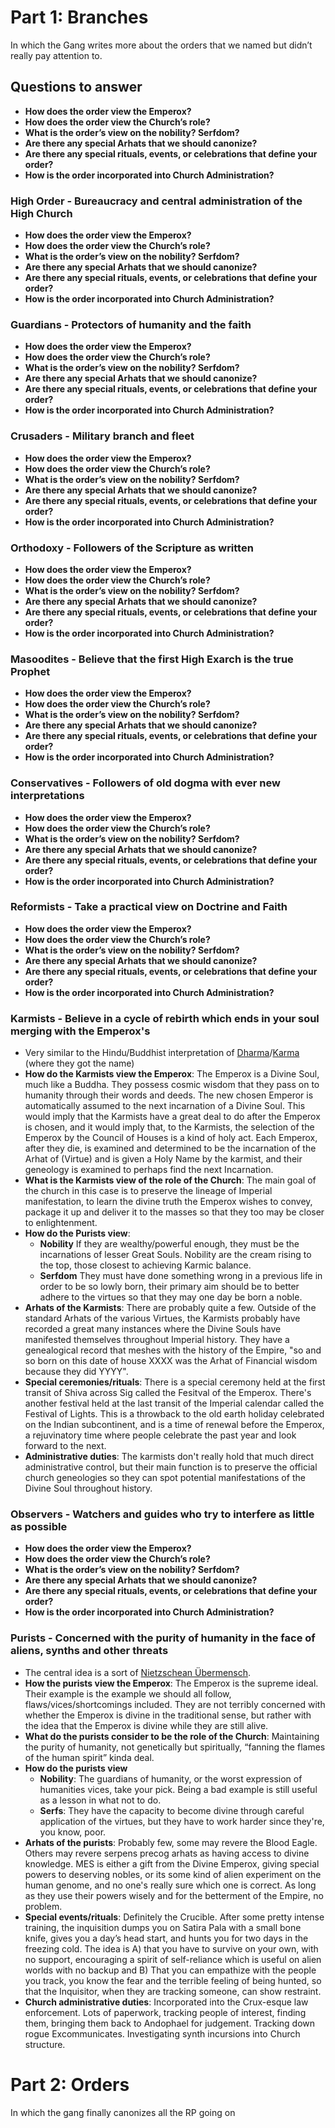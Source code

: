 # Part 1: Branches

In which the Gang writes more about the orders that we named but didn’t really pay attention to.

## Questions to answer

- **How does the order view the Emperox?**
- **How does the order view the Church’s role?**
- **What is the order’s view on the nobility? Serfdom?**
- **Are there any special Arhats that we should canonize?**
- **Are there any special rituals, events, or celebrations that define your order?**
- **How is the order incorporated into Church Administration?**

### High Order - Bureaucracy and central administration of the High Church

- **How does the order view the Emperox?**
- **How does the order view the Church’s role?**
- **What is the order’s view on the nobility? Serfdom?**
- **Are there any special Arhats that we should canonize?**
- **Are there any special rituals, events, or celebrations that define your order?**
- **How is the order incorporated into Church Administration?**

### Guardians - Protectors of humanity and the faith

- **How does the order view the Emperox?**
- **How does the order view the Church’s role?**
- **What is the order’s view on the nobility? Serfdom?**
- **Are there any special Arhats that we should canonize?**
- **Are there any special rituals, events, or celebrations that define your order?**
- **How is the order incorporated into Church Administration?**

### Crusaders - Military branch and fleet

- **How does the order view the Emperox?**
- **How does the order view the Church’s role?**
- **What is the order’s view on the nobility? Serfdom?**
- **Are there any special Arhats that we should canonize?**
- **Are there any special rituals, events, or celebrations that define your order?**
- **How is the order incorporated into Church Administration?**

### Orthodoxy - Followers of the Scripture as written

- **How does the order view the Emperox?**
- **How does the order view the Church’s role?**
- **What is the order’s view on the nobility? Serfdom?**
- **Are there any special Arhats that we should canonize?**
- **Are there any special rituals, events, or celebrations that define your order?**
- **How is the order incorporated into Church Administration?**

### Masoodites - Believe that the first High Exarch is the true Prophet

- **How does the order view the Emperox?**
- **How does the order view the Church’s role?**
- **What is the order’s view on the nobility? Serfdom?**
- **Are there any special Arhats that we should canonize?**
- **Are there any special rituals, events, or celebrations that define your order?**
- **How is the order incorporated into Church Administration?**

### Conservatives - Followers of old dogma with ever new interpretations

- **How does the order view the Emperox?**
- **How does the order view the Church’s role?**
- **What is the order’s view on the nobility? Serfdom?**
- **Are there any special Arhats that we should canonize?**
- **Are there any special rituals, events, or celebrations that define your order?**
- **How is the order incorporated into Church Administration?**

### Reformists - Take a practical view on Doctrine and Faith

- **How does the order view the Emperox?**
- **How does the order view the Church’s role?**
- **What is the order’s view on the nobility? Serfdom?**
- **Are there any special Arhats that we should canonize?**
- **Are there any special rituals, events, or celebrations that define your order?**
- **How is the order incorporated into Church Administration?**

### Karmists - Believe in a cycle of rebirth which ends in your soul merging with the Emperox's

- Very similar to the Hindu/Buddhist interpretation of [Dharma](https://en.wikipedia.org/wiki/Dharma)/[Karma](https://en.wikipedia.org/wiki/Karma) (where they got the name)
- **How do the Karmists view the Emperox**: The Emperox is a Divine Soul, much like a Buddha. They possess cosmic wisdom that they pass on to humanity through their words and deeds. The new chosen Emperor is automatically assumed to the next incarnation of a Divine Soul. This would imply that the Karmists have a great deal to do after the Emperox is chosen, and it would imply that, to the Karmists, the selection of the Emperox by the Council of Houses is a kind of holy act. Each Emperox, after they die, is examined and determined to be the incarnation of the Arhat of (Virtue) and is given a Holy Name by the karmist, and their geneology is examined to perhaps find the next Incarnation.
- **What is the Karmists view of the role of the Church**: The main goal of the church in this case is to preserve the lineage of Imperial manifestation, to learn the divine truth the Emperox wishes to convey, package it up and deliver it to the masses so that they too may be closer to enlightenment.
- **How do the Purists view**:
  - **Nobility** If they are wealthy/powerful enough, they must be the incarnations of lesser Great Souls. Nobility are the cream rising to the top, those closest to achieving Karmic balance.
  - **Serfdom** They must have done something wrong in a previous life in order to be so lowly born, their primary aim should be to better adhere to the virtues so that they may one day be born a noble.
- **Arhats of the Karmists**: There are probably quite a few. Outside of the standard Arhats of the various Virtues, the Karmists probably have recorded a great many instances where the Divine Souls have manifested themselves throughout Imperial history. They have a genealogical record that meshes with the history of the Empire, "so and so born on this date of house XXXX was the Arhat of Financial wisdom because they did YYYY".
- **Special ceremonies/rituals**: There is a special ceremony held at the first transit of Shiva across Sig called the Fesitval of the Emperox. There's another festival held at the last transit of the Imperial calendar called the Festival of Lights. This is a throwback to the old earth holiday celebrated on the Indian subcontinent, and is a time of renewal before the Emperox, a rejuvinatory time where people celebrate the past year and look forward to the next.
- **Administrative duties**: The karmists don't really hold that much direct administrative control, but their main function is to preserve the official church geneologies so they can spot potential manifestations of the Divine Soul throughout history.

### Observers - Watchers and guides who try to interfere as little as possible

- **How does the order view the Emperox?**
- **How does the order view the Church’s role?**
- **What is the order’s view on the nobility? Serfdom?**
- **Are there any special Arhats that we should canonize?**
- **Are there any special rituals, events, or celebrations that define your order?**
- **How is the order incorporated into Church Administration?**

### Purists - Concerned with the purity of humanity in the face of aliens, synths and other threats

- The central idea is a sort of [Nietzschean Übermensch](https://en.wikipedia.org/wiki/%C3%9Cbermensch).
- **How the purists view the Emperox**:  The Emperox is the supreme ideal. Their example is the example we should all follow, flaws/vices/shortcomings included. They are not terribly concerned with whether the Emperox is divine in the traditional sense, but rather with the idea that the Emperox is divine while they are still alive.
- **What do the purists consider to be the role of the Church**: Maintaining the purity of humanity, not genetically but spiritually, “fanning the flames of the human spirit” kinda deal.
- **How do the purists view**
  - **Nobility**: The guardians of humanity, or the worst expression of humanities vices, take your pick. Being a bad example is still useful as a lesson in what not to do.
  - **Serfs**: They have the capacity to become divine through careful application of the virtues, but they have to work harder since they're, you know, poor.
- **Arhats of the purists**: Probably few, some may revere the Blood Eagle. Others may revere serpens precog arhats as having access to divine knowledge. MES is either a gift from the Divine Emperox, giving special powers to deserving nobles, or its some kind of alien experiment on the human genome, and no one's really sure which one is correct. As long as they use their powers wisely and for the betterment of the Empire, no problem.
- **Special events/rituals**: Definitely the Crucible. After some pretty intense training, the inquisition dumps you on Satira Pala with a small bone knife, gives you a day’s head start, and hunts you for two days in the freezing cold. The idea is A) that you have to survive on your own, with no support, encouraging a spirit of self-reliance which is useful on alien worlds with no backup and B) That you can empathize with the people you track, you know the fear and the terrible feeling of being hunted, so that the Inquisitor, when they are tracking someone, can show restraint.
- **Church administrative duties**: Incorporated into the Crux-esque law enforcement. Lots of paperwork, tracking people of interest, finding them, bringing them back to Andophael for judgement. Tracking down rogue Excommunicates. Investigating synth incursions into Church structure.

# Part 2: Orders

In which the gang finally canonizes all the RP going on


